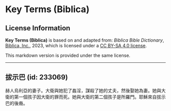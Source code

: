 # Key Terms (Biblica)

## License Information

**Key Terms (Biblica)** is based on and adapted from: _Biblica Bible Dictionary_, [Biblica, Inc.](https://www.biblica.com/), 2023, which is licensed under a [CC BY-SA 4.0 license](https://creativecommons.org/licenses/by-sa/4.0/legalcode.en).

This markdown version is provided under the same license.



--------------------------------

## 拔示巴 (id: 233069)

赫人烏利亞的妻子。大衛與她犯了姦淫，謀殺了她的丈夫，然後娶她為妻。她與大衛的第一個孩子因大衛的罪而死。她與大衛的第二個孩子是所羅門。耶穌來自拔示巴的後裔。


